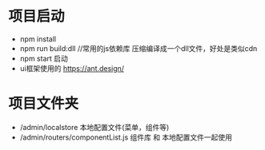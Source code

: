 # 项目启动
- npm install
- npm run build:dll //常用的js依赖库 压缩编译成一个dll文件，好处是类似cdn
- npm start 启动
- ui框架使用的 https://ant.design/

# 项目文件夹
- /admin/localstore 本地配置文件(菜单，组件等)
- /admin/routers/componentList.js 组件库 和 本地配置文件一起使用
